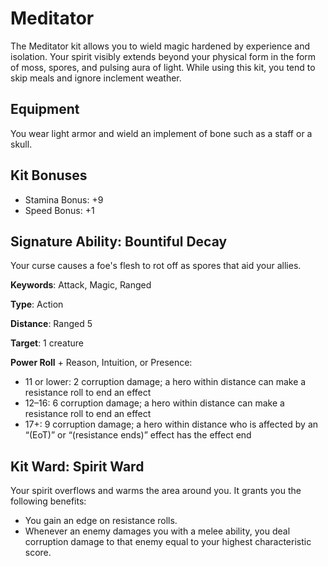 # Meditator

The Meditator kit allows you to wield magic hardened by experience and isolation. Your spirit visibly extends beyond your physical form in the form of moss, spores, and pulsing aura of light. While using this kit, you tend to skip meals and ignore inclement weather.

## Equipment

You wear light armor and wield an implement of bone such as a staff or a skull.

## Kit Bonuses

-   Stamina Bonus: +9
-   Speed Bonus: +1

## Signature Ability: Bountiful Decay

Your curse causes a foe's flesh to rot off as spores that aid your allies.

**Keywords**: Attack, Magic, Ranged

**Type**: Action

**Distance**: Ranged 5

**Target**: 1 creature

**Power Roll** + Reason, Intuition, or Presence:

-   11 or lower: 2 corruption damage; a hero within distance can make a resistance roll to end an effect
-   12–16: 6 corruption damage; a hero within distance can make a resistance roll to end an effect
-   17+: 9 corruption damage; a hero within distance who is affected by an “(EoT)” or “(resistance ends)” effect has the effect end

## Kit Ward: Spirit Ward

Your spirit overflows and warms the area around you. It grants you the following benefits:

-   You gain an edge on resistance rolls.
-   Whenever an enemy damages you with a melee ability, you deal corruption damage to that enemy equal to your highest characteristic score.
